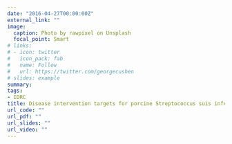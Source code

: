 ```yaml
---
date: "2016-04-27T00:00:00Z"
external_link: ""
image:
  caption: Photo by rawpixel on Unsplash
  focal_point: Smart
# links:
# - icon: twitter
#   icon_pack: fab
#   name: Follow
#   url: https://twitter.com/georgecushen
# slides: example
summary:
tags:
- IDRC
title: Disease intervention targets for porcine Streptococcus suis infections in Vietnam
url_code: ""
url_pdf: ""
url_slides: ""
url_video: ""
---
```



